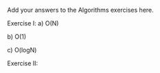 Add your answers to the Algorithms exercises here.

Exercise I:
a) O(N)

b) O(1)

c) O(logN)

Exercise II: